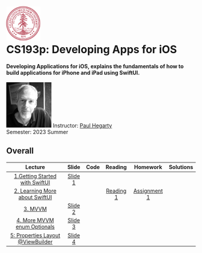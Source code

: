 <h1><img src="assests/stanford.svg" width="90" height="90" /> <br/> CS193p: Developing Apps for iOS</h1>
<b>Developing Applications for iOS, explains the fundamentals of how to build applications for iPhone and iPad using SwiftUI. </b>
<br />
<br />
<img src="assests/paul_hegarty.webp" width="120" height="120" />
<span>Instructor: <a href="https://explorecourses.stanford.edu/instructor/phegarty">Paul Hegarty</a></span>
<br />
<span>Semester: 2023 Summer</span>

## Overall
|                            Lecture                             |          Slide           | Code |               Reading               |                   Homework                   | Solutions |
|:--------------------------------------------------------------:|:------------------------:|:----:|:-----------------------------------:|:--------------------------------------------:| :----------: |
| [1.Getting Started with SwiftUI](https://youtu.be/bqu6BquVi2M) | [Slide 1](slides/l1.pdf) |      |                                     |                                              | |
| [2. Learning More about SwiftUI](https://youtu.be/3lahkdHEhW8) |                          |      | [Reading 1](readings/reading_1.pdf) | [Assignment 1](assignments/assignment_1.pdf) | |
|            [3. MVVM](https://youtu.be/--qKOhdgJAs)             | [Slide 2](slides/l2.pdf) |      |                                     |                                              | |
|  [4. More MVVM enum Optionals](https://youtu.be/oWZOFSYS5GE)   | [Slide 3](slides/l4.pdf) |      |                                     |                                              | |
|  [5: Properties Layout @ViewBuilder](https://www.youtube.com/watch?v=ayQl_F_uMS4)   | [Slide 4](slides/l6.pdf) |      |                                     |                                              | |
